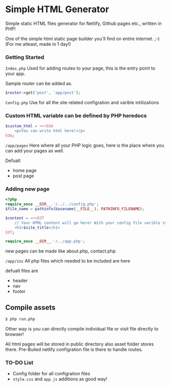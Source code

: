 # Simple HTML Generator
Simple static HTML files generator for Netlify, Github pages etc., written in PHP!

One of the simple html static page builder you'll find on entire internet. ;-) (For me atleast, made in 1 day!)

### Getting Started
``` Index.php ```
Used for adding routes to your page, this is the entry point to your app.

Sample router can be added as.
```php
$router->get('post', 'app/post');
```

``` Config.php ```
Use for all the site related configration and varible intilizations

### Custom HTML variable can be defined by PHP heredocs

```php
$custom_html = <<<EOA
    <p>You can write html here!</p>
EOA;
```

``` /app/pages ```
Here where all your PHP logic goes, here is the place where you can add your pages as well.

Defualt
- home page
- post page

### Adding new page

```php
<?php
require_once __DIR__.'/../../config.php';
$file_name = pathinfo(basename(__FILE__), PATHINFO_FILENAME);

$content = <<<EOT
    // Your HTML content will go here! With your config file varible still accessible 
    <h1>$site_title</h1>
EOT;

require_once __DIR__.'/../app.php';
```

new pages can be made like about.php, contact.php

``` /app/inc ```
All php files which needed to be included are here

defualt files are
- header
- nav
- footer
 
## Compile assets

```sh
$ php run.php
```

Other way is you can directly compile individual file or visit file directly to browser!

All html pages will be stored in public directory also asset folder stores there. Pre-Builed netlify configration file is there to handle routes.

### TO-DO List
- Config folder for all configration files
- ```style.css``` and ```app.js``` additions as good way!